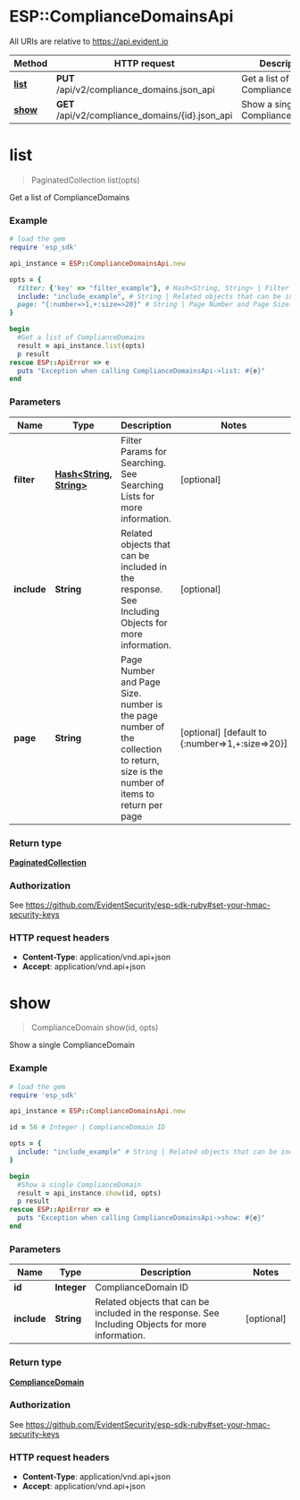 # ESP::ComplianceDomainsApi

All URIs are relative to https://api.evident.io

Method | HTTP request | Description
------------- | ------------- | -------------
[**list**](ComplianceDomainsApi.md#list) | **PUT** /api/v2/compliance_domains.json_api | Get a list of ComplianceDomains
[**show**](ComplianceDomainsApi.md#show) | **GET** /api/v2/compliance_domains/{id}.json_api | Show a single ComplianceDomain


# **list**
> PaginatedCollection list(opts)

Get a list of ComplianceDomains

### Example
```ruby
# load the gem
require 'esp_sdk'

api_instance = ESP::ComplianceDomainsApi.new

opts = { 
  filter: {'key' => "filter_example"}, # Hash<String, String> | Filter Params for Searching.  See Searching Lists for more information.
  include: "include_example", # String | Related objects that can be included in the response.  See Including Objects for more information.
  page: "{:number=>1,+:size=>20}" # String | Page Number and Page Size.  number is the page number of the collection to return, size is the number of items to return per page
}

begin
  #Get a list of ComplianceDomains
  result = api_instance.list(opts)
  p result
rescue ESP::ApiError => e
  puts "Exception when calling ComplianceDomainsApi->list: #{e}"
end
```

### Parameters

Name | Type | Description  | Notes
------------- | ------------- | ------------- | -------------
 **filter** | [**Hash&lt;String, String&gt;**](String.md)| Filter Params for Searching.  See Searching Lists for more information. | [optional] 
 **include** | **String**| Related objects that can be included in the response.  See Including Objects for more information. | [optional] 
 **page** | **String**| Page Number and Page Size.  number is the page number of the collection to return, size is the number of items to return per page | [optional] [default to {:number&#x3D;&gt;1,+:size&#x3D;&gt;20}]

### Return type

[**PaginatedCollection**](PaginatedCollection.md)

### Authorization

See https://github.com/EvidentSecurity/esp-sdk-ruby#set-your-hmac-security-keys

### HTTP request headers

 - **Content-Type**: application/vnd.api+json
 - **Accept**: application/vnd.api+json



# **show**
> ComplianceDomain show(id, opts)

Show a single ComplianceDomain

### Example
```ruby
# load the gem
require 'esp_sdk'

api_instance = ESP::ComplianceDomainsApi.new

id = 56 # Integer | ComplianceDomain ID

opts = { 
  include: "include_example" # String | Related objects that can be included in the response.  See Including Objects for more information.
}

begin
  #Show a single ComplianceDomain
  result = api_instance.show(id, opts)
  p result
rescue ESP::ApiError => e
  puts "Exception when calling ComplianceDomainsApi->show: #{e}"
end
```

### Parameters

Name | Type | Description  | Notes
------------- | ------------- | ------------- | -------------
 **id** | **Integer**| ComplianceDomain ID | 
 **include** | **String**| Related objects that can be included in the response.  See Including Objects for more information. | [optional] 

### Return type

[**ComplianceDomain**](ComplianceDomain.md)

### Authorization

See https://github.com/EvidentSecurity/esp-sdk-ruby#set-your-hmac-security-keys

### HTTP request headers

 - **Content-Type**: application/vnd.api+json
 - **Accept**: application/vnd.api+json



